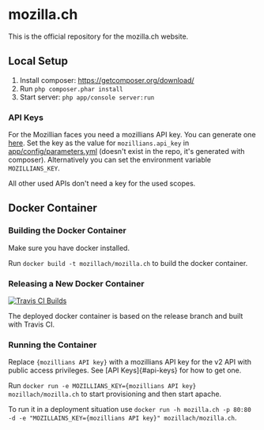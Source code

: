 # mozilla.ch

This is the official repository for the mozilla.ch website.

## Local Setup

1. Install composer: https://getcomposer.org/download/
2. Run ```php composer.phar install```
3. Start server: ```php app/console server:run ```

### API Keys
For the Mozillian faces you need a mozillians API key. You can generate one [here](https://mozillians.org/en-US/apikeys/). Set the key as the value for `mozillians.api_key` in [app/config/parameters.yml](/app/config/parameters.yml) (doesn't exist in the repo, it's generated with composer). Alternatively you can set the environment variable `MOZILLIANS_KEY`.

All other used APIs don't need a key for the used scopes.

## Docker Container

### Building the Docker Container
Make sure you have docker installed.

Run `docker build -t mozillach/mozilla.ch` to build the docker container.

### Releasing a New Docker Container
[![Travis CI Builds](https://travis-ci.org/mozillach/mozilla.ch.svg?branch=release)](https://travis-ci.org/mozillach/mozilla.ch)

The deployed docker container is based on the release branch and built with Travis CI.

### Running the Container
Replace `{mozillians API key}` with a mozillians API key for the v2 API with public access privileges. See [API Keys]{#api-keys} for how to get one.

Run `docker run -e MOZILLIANS_KEY={mozillians API key} mozillach/mozilla.ch` to start provisioning and then start apache.

To run it in a deployment situation use `docker run -h mozilla.ch -p 80:80 -d -e "MOZILLAINS_KEY={mozillians API key}" mozillach/mozilla.ch`.
